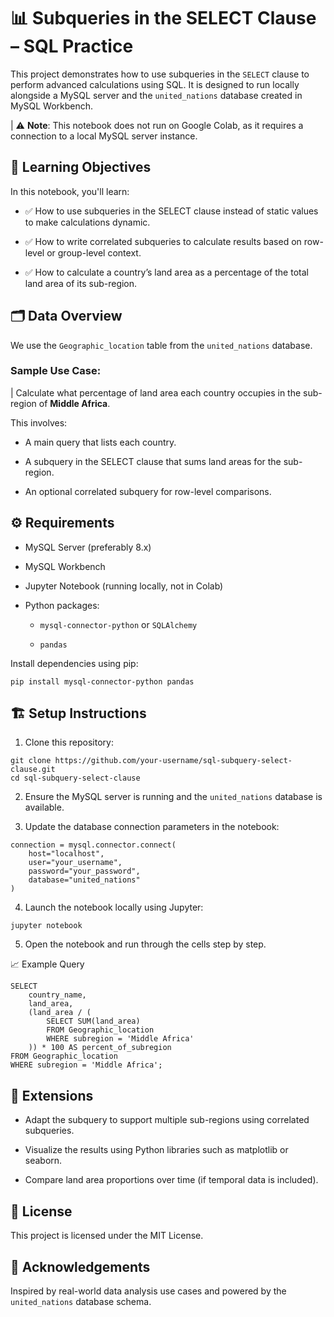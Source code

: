 # 📊 Subqueries in the SELECT Clause – SQL Practice
This project demonstrates how to use subqueries in the `SELECT` clause to perform advanced calculations using SQL. It is designed to run locally alongside a MySQL server and the `united_nations` database created in MySQL Workbench.

| ⚠️ **Note**: This notebook does not run on Google Colab, as it requires a connection to a local MySQL server instance.

## 🧠 Learning Objectives
In this notebook, you'll learn:

  - ✅ How to use subqueries in the SELECT clause instead of static values to make calculations dynamic.
  
  - ✅ How to write correlated subqueries to calculate results based on row-level or group-level context.
  
  - ✅ How to calculate a country’s land area as a percentage of the total land area of its sub-region.
    
## 🗂️ Data Overview
We use the `Geographic_location` table from the `united_nations` database.

### Sample Use Case:
| Calculate what percentage of land area each country occupies in the sub-region of **Middle Africa**.

This involves:

  - A main query that lists each country.
  
  - A subquery in the SELECT clause that sums land areas for the sub-region.
  
  - An optional correlated subquery for row-level comparisons.

## ⚙️ Requirements
- MySQL Server (preferably 8.x)

- MySQL Workbench

- Jupyter Notebook (running locally, not in Colab)

- Python packages:

  - `mysql-connector-python` or `SQLAlchemy`
  
  - `pandas`

Install dependencies using pip:
```
pip install mysql-connector-python pandas
```
## 🏗️ Setup Instructions
1. Clone this repository:
```
git clone https://github.com/your-username/sql-subquery-select-clause.git
cd sql-subquery-select-clause
```

2. Ensure the MySQL server is running and the `united_nations` database is available.

3. Update the database connection parameters in the notebook:
```
connection = mysql.connector.connect(
    host="localhost",
    user="your_username",
    password="your_password",
    database="united_nations"
)
```

4. Launch the notebook locally using Jupyter:
```
jupyter notebook
```

5. Open the notebook and run through the cells step by step.

📈 Example Query
```
SELECT 
    country_name,
    land_area,
    (land_area / (
        SELECT SUM(land_area)
        FROM Geographic_location
        WHERE subregion = 'Middle Africa'
    )) * 100 AS percent_of_subregion
FROM Geographic_location
WHERE subregion = 'Middle Africa';
```

## 🧩 Extensions
- Adapt the subquery to support multiple sub-regions using correlated subqueries.

- Visualize the results using Python libraries such as matplotlib or seaborn.

- Compare land area proportions over time (if temporal data is included).

## 📜 License
This project is licensed under the MIT License.

## 🙌 Acknowledgements
Inspired by real-world data analysis use cases and powered by the `united_nations` database schema.


